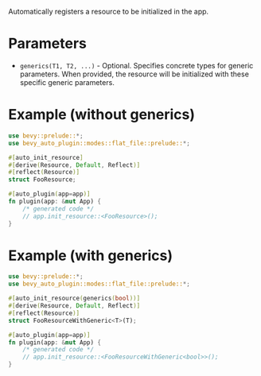 Automatically registers a resource to be initialized in the app.

# Parameters

- `generics(T1, T2, ...)` - Optional. Specifies concrete types for generic parameters.
  When provided, the resource will be initialized with these specific generic parameters.

# Example (without generics)

```rust
use bevy::prelude::*;
use bevy_auto_plugin::modes::flat_file::prelude::*;

#[auto_init_resource]
#[derive(Resource, Default, Reflect)]
#[reflect(Resource)]
struct FooResource;

#[auto_plugin(app=app)]
fn plugin(app: &mut App) {
    /* generated code */
    // app.init_resource::<FooResource>();
}
```

# Example (with generics)

```rust
use bevy::prelude::*;
use bevy_auto_plugin::modes::flat_file::prelude::*;

#[auto_init_resource(generics(bool))]
#[derive(Resource, Default, Reflect)]
#[reflect(Resource)]
struct FooResourceWithGeneric<T>(T);

#[auto_plugin(app=app)]
fn plugin(app: &mut App) {
    /* generated code */
    // app.init_resource::<FooResourceWithGeneric<bool>>();
}
```
